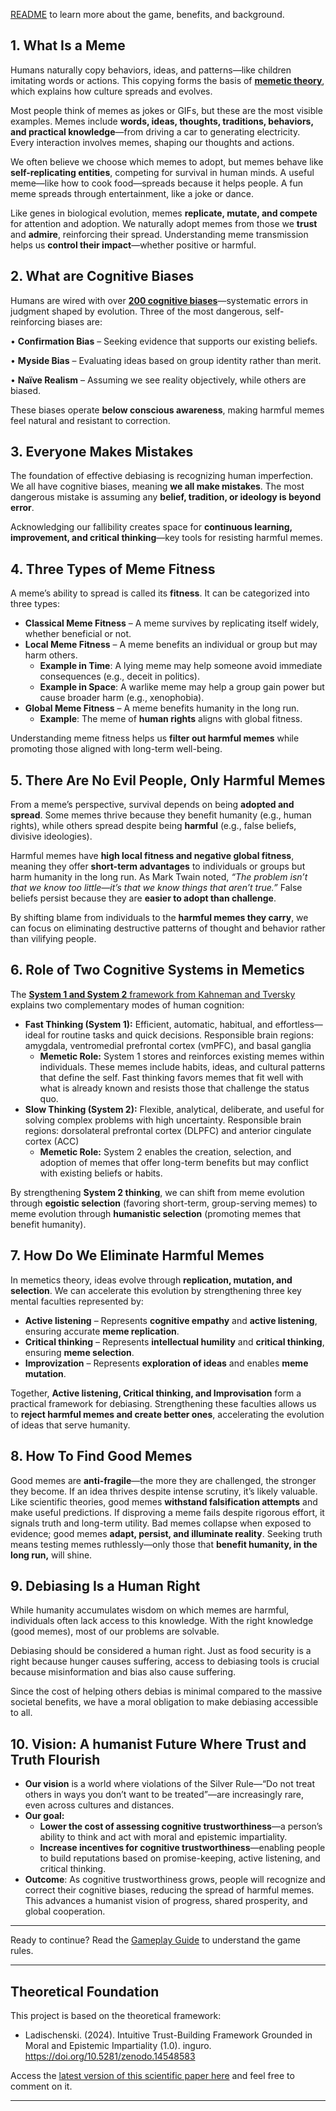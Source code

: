 [README](https://github.com/Inguro-OU/debiased-self/blob/main/README.md) to learn more about the game, benefits, and background.

## 1. What Is a Meme

Humans naturally copy behaviors, ideas, and patterns—like children imitating words or actions. This copying forms the basis of [**memetic theory**](https://en.wikipedia.org/wiki/Memetics), which explains how culture spreads and evolves.

Most people think of memes as jokes or GIFs, but these are the most visible examples. Memes include **words, ideas, thoughts, traditions, behaviors, and practical knowledge**—from driving a car to generating electricity. Every interaction involves memes, shaping our thoughts and actions.

We often believe we choose which memes to adopt, but memes behave like **self-replicating entities**, competing for survival in human minds. A useful meme—like how to cook food—spreads because it helps people. A fun meme spreads through entertainment, like a joke or dance.

Like genes in biological evolution, memes **replicate, mutate, and compete** for attention and adoption. We naturally adopt memes from those we **trust** and **admire**, reinforcing their spread. Understanding meme transmission helps us **control their impact**—whether positive or harmful.

## 2. What are Cognitive Biases

Humans are wired with over [**200 cognitive biases**](https://en.wikipedia.org/wiki/List_of_cognitive_biases)—systematic errors in judgment shaped by evolution. Three of the most dangerous, self-reinforcing biases are:

•	**Confirmation Bias** – Seeking evidence that supports our existing beliefs.

•	**Myside Bias** – Evaluating ideas based on group identity rather than merit.

•	**Naïve Realism** – Assuming we see reality objectively, while others are biased.

These biases operate **below conscious awareness**, making harmful memes feel natural and resistant to correction.

## 3. Everyone Makes Mistakes

The foundation of effective debiasing is recognizing human imperfection. We all have cognitive biases, meaning **we all make mistakes**. The most dangerous mistake is assuming any **belief, tradition, or ideology is beyond error**.

Acknowledging our fallibility creates space for **continuous learning, improvement, and critical thinking**—key tools for resisting harmful memes.

## 4. Three Types of Meme Fitness

A meme’s ability to spread is called its **fitness**. It can be categorized into three types:

- **Classical Meme Fitness** – A meme survives by replicating itself widely, whether beneficial or not.
- **Local Meme Fitness** – A meme benefits an individual or group but may harm others.
    - **Example in Time**: A lying meme may help someone avoid immediate consequences (e.g., deceit in politics).
    - **Example in Space**: A warlike meme may help a group gain power but cause broader harm (e.g., xenophobia).
- **Global Meme Fitness** – A meme benefits humanity in the long run.
    - **Example**: The meme of **human rights** aligns with global fitness.

Understanding meme fitness helps us **filter out harmful memes** while promoting those aligned with long-term well-being.

## 5. There Are No Evil People, Only Harmful Memes

From a meme’s perspective, survival depends on being **adopted and spread**. Some memes thrive because they benefit humanity (e.g., human rights), while others spread despite being **harmful** (e.g., false beliefs, divisive ideologies).

Harmful memes have **high local fitness and negative global fitness**, meaning they offer **short-term advantages** to individuals or groups but harm humanity in the long run. As Mark Twain noted, *“The problem isn’t that we know too little—it’s that we know things that aren’t true.”* False beliefs persist because they are **easier to adopt than challenge**.

By shifting blame from individuals to the **harmful memes they carry**, we can focus on eliminating destructive patterns of thought and behavior rather than vilifying people.

## 6. Role of Two Cognitive Systems in Memetics

The [**System 1 and System 2** framework from Kahneman and Tversky](https://en.wikipedia.org/wiki/Thinking,_Fast_and_Slow) explains two complementary modes of human cognition:

- **Fast Thinking (System 1):** Efficient, automatic, habitual, and effortless—ideal for routine tasks and quick decisions. Responsible brain regions: amygdala, ventromedial prefrontal cortex (vmPFC), and basal ganglia
    - **Memetic Role:** System 1 stores and reinforces existing memes within individuals. These memes include habits, ideas, and cultural patterns that define the self. Fast thinking favors memes that fit well with what is already known and resists those that challenge the status quo.
- **Slow Thinking (System 2):** Flexible, analytical, deliberate, and useful for solving complex problems with high uncertainty. Responsible brain regions: dorsolateral prefrontal cortex (DLPFC) and anterior cingulate cortex (ACC)
    - **Memetic Role:** System 2 enables the creation, selection, and adoption of memes that offer long-term benefits but may conflict with existing beliefs or habits. 

By strengthening **System 2 thinking**, we can shift from meme evolution through **egoistic selection** (favoring short-term, group-serving memes) to meme evolution through **humanistic selection** (promoting memes that benefit humanity).

## 7. How Do We Eliminate Harmful Memes

In memetics theory, ideas evolve through **replication, mutation, and selection**. We can accelerate this evolution by strengthening three key mental faculties represented by:

- **Active listening** – Represents **cognitive empathy** and **active listening**, ensuring accurate **meme replication**.
- **Critical thinking** – Represents **intellectual humility** and **critical thinking**, ensuring **meme selection**.
- **Improvization** – Represents **exploration of ideas** and enables **meme mutation**.

Together, **Active listening, Critical thinking, and Improvisation** form a practical framework for debiasing. Strengthening these faculties allows us to **reject harmful memes and create better ones**, accelerating the evolution of ideas that serve humanity.

## 8. How To Find Good Memes

Good memes are **anti-fragile**—the more they are challenged, the stronger they become. If an idea thrives despite intense scrutiny, it’s likely valuable. Like scientific theories, good memes **withstand falsification attempts** and make useful predictions. If disproving a meme fails despite rigorous effort, it signals truth and long-term utility. Bad memes collapse when exposed to evidence; good memes **adapt, persist, and illuminate reality**. Seeking truth means testing memes ruthlessly—only those that **benefit humanity, in the long run,** will shine.

## 9. Debiasing Is a Human Right

While humanity accumulates wisdom on which memes are harmful, individuals often lack access to this knowledge. With the right knowledge (good memes), most of our problems are solvable.

Debiasing should be considered a human right. Just as food security is a right because hunger causes suffering, access to debiasing tools is crucial because misinformation and bias also cause suffering.

Since the cost of helping others debias is minimal compared to the massive societal benefits, we have a moral obligation to make debiasing accessible to all.

## 10. Vision: A humanist Future Where Trust and Truth Flourish

- **Our vision** is a world where violations of the Silver Rule—“Do not treat others in ways you don’t want to be treated”—are increasingly rare, even across cultures and distances.
- **Our goal:**
    - **Lower the cost of assessing cognitive trustworthiness**—a person’s ability to think and act with moral and epistemic impartiality.
    - **Increase incentives for cognitive trustworthiness**—enabling people to build reputations based on promise-keeping, active listening, and critical thinking.
- **Outcome**: As cognitive trustworthiness grows, people will recognize and correct their cognitive biases, reducing the spread of harmful memes. This advances a humanist vision of progress, shared prosperity, and global cooperation.

___

Ready to continue? Read the [Gameplay Guide](https://github.com/Inguro-OU/debiased-self/blob/main/GAMEPLAY.md) to understand the game rules.
___

## **Theoretical Foundation**

This project is based on the theoretical framework:

- Ladischenski. (2024). Intuitive Trust-Building Framework Grounded in Moral and Epistemic Impartiality (1.0). inguro. https://doi.org/10.5281/zenodo.14548583

Access the [latest version of this scientific paper here](https://docs.google.com/document/d/1kGMJGx4Vrzi9WACDVPcFq5oxaww3oydHV54CgS6Zhmc/edit?usp=sharing) and feel free to comment on it.

---
